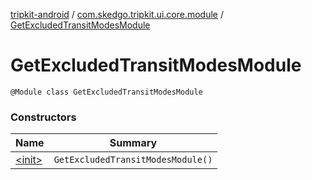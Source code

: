 [tripkit-android](../../index.md) / [com.skedgo.tripkit.ui.core.module](../index.md) / [GetExcludedTransitModesModule](./index.md)

# GetExcludedTransitModesModule

`@Module class GetExcludedTransitModesModule`

### Constructors

| Name | Summary |
|---|---|
| [&lt;init&gt;](-init-.md) | `GetExcludedTransitModesModule()` |
